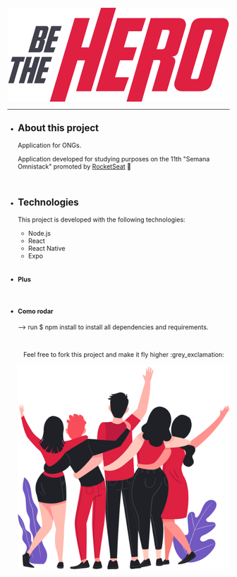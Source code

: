 <p align="center">
<img src = "/frontend/src/assets/logo.svg">
</p>

---
<ul>
  
<li>
  <h2>About this project</h2>

  Application for ONGs. <br>

  Application developed for studying purposes on the 11th "Semana Omnistack" promoted by [RocketSeat](https://rocketseat.com.br/) :rocket:
</li>
<br>
<li>
<h2> Technologies </h2>

This project is developed with the following technologies:

<ul>
  <li>Node.js</li>
  <li>React</li>
  <li>React Native</li>
  <li>Expo</li>
</ul>
</li>
<br>
<li>
<h4> Plus </h4>



</li>
<br>
<li>
<h4> Como rodar </h4> 

--> run 
$ npm install 
to install all dependencies and requirements.

</li>
<br>

<p align="center"
<h3> Feel free to fork this project and make it fly higher :grey_exclamation: </h3> 
</p>

<p align="center">
<img src= "/frontend/src/assets/heroes.png">
</p>
